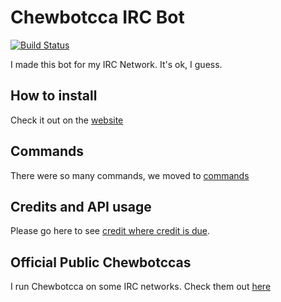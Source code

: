 # Chewbotcca IRC Bot

[![Build Status](https://travis-ci.org/Chewbotcca/IRC.svg?branch=master)](https://travis-ci.org/Chewbotcca/IRC)

I made this bot for my IRC Network. It's ok, I guess.

## How to install

Check it out on the [website](http://chewbotcca.github.io/IRC)

## Commands

There were so many commands, we moved to [commands](http://chewbotcca.github.io/IRC/commands)

## Credits and API usage

Please go here to see [credit where credit is due](http://chewbotcca.github.io/IRC/credits).

## Official Public Chewbotccas

I run Chewbotcca on some IRC networks. Check them out [here](http://chewbotcca.github.io/IRC/#official-public-chewbotccas)
